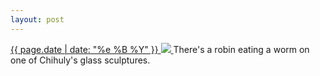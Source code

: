 ```yaml
---
layout: post
---
```


<p>
  <a href="/308">
    <time>{{ page.date | date: "%e %B %Y" }}</time>
    <img src="https://s3.amazonaws.com/life.aaronjgreenberg.com/308.jpg">
  </a>
  There's a robin eating a worm on one of Chihuly's glass sculptures.
</p>
